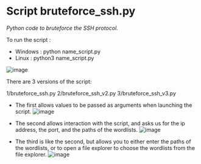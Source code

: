 # Script bruteforce_ssh.py

_Python code to bruteforce the SSH protocol._

To run the script :
- Windows : python name_script.py 
- Linux : python3 name_script.py 

![image](https://user-images.githubusercontent.com/85711559/175117010-fcfad2fc-7d2a-4e56-b00c-77def61549a0.png)

There are 3 versions of the script:

1/bruteforce_ssh.py
2/bruteforce_ssh_v2.py
3/bruteforce_ssh_v3.py

- The first allows values to be passed as arguments when launching the script.
![image](https://user-images.githubusercontent.com/85711559/175117792-759ada5f-df67-4fc5-a22e-20134ace149f.png)

- The second allows interaction with the script, and asks us for the ip address, the port, and the paths of the wordlists.
![image](https://user-images.githubusercontent.com/85711559/175117564-df630fa4-23b5-491a-b1f3-2593bdbfdf9b.png)

- The third is like the second, but allows you to either enter the paths of the wordlists, or to open a file explorer to choose the wordlists from the file explorer.
![image](https://user-images.githubusercontent.com/85711559/175116284-cc4174c5-f2bd-4e80-8720-4fbb6bba5db4.png)
